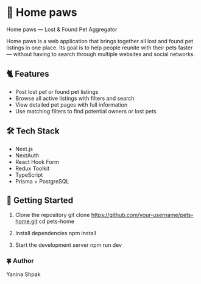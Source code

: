 # 🐾 Home paws

Home paws — Lost & Found Pet Aggregator

Home paws is a web application that brings together all lost and found pet listings in one place.
Its goal is to help people reunite with their pets faster — without having to search through multiple websites and social networks.

## 🐈 Features

- Post lost pet or found pet listings
- Browse all active listings with filters and search
- View detailed pet pages with full information
- Use matching filters to find potential owners or lost pets

## 🛠️ Tech Stack

- Next.js
- NextAuth
- React Hook Form
- Redux Toolkit
- TypeScript
- Prisma + PostgreSQL

## 🚀 Getting Started
1. Clone the repository
git clone https://github.com/your-username/pets-home.git
cd pets-home

2. Install dependencies
npm install

3. Start the development server
npm run dev

### 🍀 Author
Yanina Shpak
